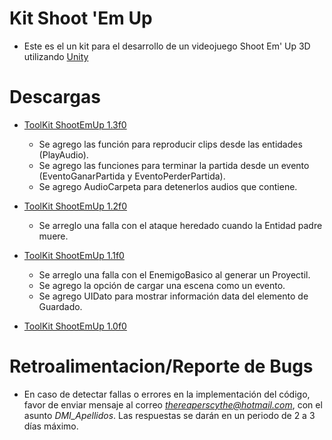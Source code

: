 # Kit Shoot 'Em Up

- Este es el un kit para el desarrollo de un videojuego Shoot Em' Up 3D utilizando [Unity](https://unity.com/es)

# Descargas

- [ToolKit ShootEmUp 1.3f0](https://raw.githubusercontent.com/TheReaperScythe/Kit_ShootEmUp/master/Versiones/ToolKit_ShootEmUp_1_3f0.unitypackage)

  * Se agrego las función para reproducir clips desde las entidades (PlayAudio).
  * Se agrego las funciones para terminar la partida desde un evento (EventoGanarPartida y EventoPerderPartida).
  * Se agrego AudioCarpeta para detenerlos audios que contiene.

- [ToolKit ShootEmUp 1.2f0](https://raw.githubusercontent.com/TheReaperScythe/Kit_ShootEmUp/master/Versiones/ToolKit_ShootEmUp_1_2f0.unitypackage)

  * Se arreglo una falla con el ataque heredado cuando la Entidad padre muere.

- [ToolKit ShootEmUp 1.1f0](https://raw.githubusercontent.com/TheReaperScythe/Kit_ShootEmUp/master/Versiones/ToolKit_ShootEmUp_1_1f0.unitypackage)

  * Se arreglo una falla con el EnemigoBasico al generar un Proyectil.
  * Se agrego la opción de cargar una escena como un evento.
  * Se agrego UIDato para mostrar información data del elemento de Guardado.

- [ToolKit ShootEmUp 1.0f0](https://raw.githubusercontent.com/TheReaperScythe/Kit_ShootEmUp/master/Versiones/ToolKit_ShootEmUp_1_0f0.unitypackage)

# Retroalimentacion/Reporte de Bugs

- En caso de detectar fallas o errores en la implementación del código, favor de enviar mensaje al correo *thereaperscythe@hotmail.com*, con el asunto *DMI_Apellidos*. Las respuestas se darán en un periodo de 2 a 3 días máximo.

